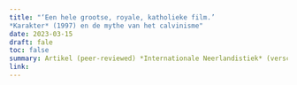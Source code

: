 ```yaml
---
title: "‘Een hele grootse, royale, katholieke film.’ 
*Karakter* (1997) en de mythe van het calvinisme"
date: 2023-03-15
draft: fale
toc: false
summary: Artikel (peer-reviewed) *Internationale Neerlandistiek* (verschijnt winter 2023)
link:
---
```


